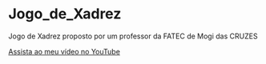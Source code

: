 # Jogo_de_Xadrez
Jogo de Xadrez proposto por um professor da FATEC de Mogi das CRUZES


[Assista ao meu vídeo no YouTube](https://www.youtube.com/watch?v=B4iG74fbhc8)
